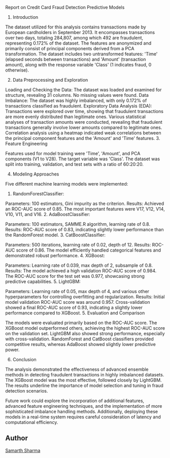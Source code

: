 Report on Credit Card Fraud Detection Predictive Models
1. Introduction

The dataset utilized for this analysis contains transactions made by European cardholders in September 2013. It encompasses transactions over two days, totaling 284,807, among which 492 are fraudulent, representing 0.172% of the dataset. The features are anonymized and primarily consist of principal components derived from a PCA transformation. The dataset includes two untransformed features: 'Time' (elapsed seconds between transactions) and 'Amount' (transaction amount), along with the response variable 'Class' (1 indicates fraud, 0 otherwise).

2. Data Preprocessing and Exploration

Loading and Checking the Data: The dataset was loaded and examined for structure, revealing 31 columns. No missing values were found.
Data Imbalance: The dataset was highly imbalanced, with only 0.172% of transactions classified as fraudulent.
Exploratory Data Analysis (EDA):
Transactions were explored over time, showing that fraudulent transactions are more evenly distributed than legitimate ones.
Various statistical analyses of transaction amounts were conducted, revealing that fraudulent transactions generally involve lower amounts compared to legitimate ones.
Correlation analysis using a heatmap indicated weak correlations between the principal component features and the 'Amount' and 'Time' features.
3. Feature Engineering

Features used for model training were 'Time', 'Amount', and PCA components (V1 to V28). The target variable was 'Class'. The dataset was split into training, validation, and test sets with a ratio of 60:20:20.

4. Modeling Approaches

Five different machine learning models were implemented:

1. RandomForestClassifier:

Parameters: 100 estimators, Gini impurity as the criterion.
Results: Achieved an ROC-AUC score of 0.85. The most important features were V17, V12, V14, V10, V11, and V16.
2. AdaBoostClassifier:

Parameters: 100 estimators, SAMME.R algorithm, learning rate of 0.8.
Results: ROC-AUC score of 0.83, indicating slightly lower performance than the RandomForest model.
3. CatBoostClassifier:

Parameters: 500 iterations, learning rate of 0.02, depth of 12.
Results: ROC-AUC score of 0.86. The model efficiently handled categorical features and demonstrated robust performance.
4. XGBoost:

Parameters: Learning rate of 0.039, max depth of 2, subsample of 0.8.
Results: The model achieved a high validation ROC-AUC score of 0.984. The ROC-AUC score for the test set was 0.977, showcasing strong predictive capabilities.
5. LightGBM:

Parameters: Learning rate of 0.05, max depth of 4, and various other hyperparameters for controlling overfitting and regularization.
Results: Initial model validation ROC-AUC score was around 0.957. Cross-validation showed a final ROC-AUC score of 0.93, indicating a slightly lower performance compared to XGBoost.
5. Evaluation and Comparison

The models were evaluated primarily based on the ROC-AUC score. The XGBoost model outperformed others, achieving the highest ROC-AUC score on the validation set. LightGBM also showed strong performance, especially with cross-validation. RandomForest and CatBoost classifiers provided competitive results, whereas AdaBoost showed slightly lower predictive power.

6. Conclusion

The analysis demonstrated the effectiveness of advanced ensemble methods in detecting fraudulent transactions in highly imbalanced datasets. The XGBoost model was the most effective, followed closely by LightGBM. The results underline the importance of model selection and tuning in fraud detection scenarios.

Future work could explore the incorporation of additional features, advanced feature engineering techniques, and the implementation of more sophisticated imbalance handling methods. Additionally, deploying these models in a real-time system requires careful consideration of latency and computational efficiency.

## Author
[Samarth Sharma](https://github.com/samartho4)


